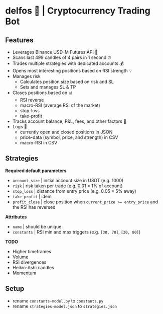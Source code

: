 # delfos 🔮 | Cryptocurrency Trading Bot

## Features
- Leverages Binance USD-M Futures API 🔌
- Scans last 499 candles of 4 pairs in 1 second ⏱
- Trades multiple strategies with dedicated accounts 💰
- Opens most interesting positions based on RSI strength 💡
- Manages risk
    - Calculates position size based on risk and SL
    - Sets and manages SL & TP
- Closes positions based on 📊
    - RSI reverse
    - macro-RSI (average RSI of the market)
    - stop-loss
    - take-profit
- Tracks account balance, P&L, fees, and other factors 📐
- Logs 💾
    - currently open and closed positions in JSON
    - price-data (symbol, price, and strength) in CSV
    - macro-RSI in CSV

## Strategies

**Required default parameters**
- `account_size` | initial account size in USDT (e.g. 1000)
- `risk` | risk taken per trade (e.g. 0.01 = 1% of account)
- `stop_loss` | distance from entry price (e.g. 0.05 = 5% away)
- `take_profit` | idem
- `profit_close` | close position when `current_price >= entry_price` and the RSI has reversed

**Attributes**
- `name` | should be unique
- `constants` | RSI min and max triggers (e.g. `[30, 70]`, `[20, 80]`)

**TODO**
- Higher timeframes
- Volume
- RSI divergences
- Heikin-Ashi candles
- Momentum

## Setup
- rename `constants-model.py` to `constants.py`
- rename `strategies-model.json` to `strategies.json`
